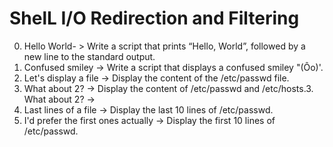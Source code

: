 # ShelL I/O Redirection and Filtering
0. Hello World- > Write a script that prints “Hello, World”, followed by a new line to the standard output.
1. Confused smiley -> Write a script that displays a confused smiley "(Ôo)'.
2. Let's display a file -> Display the content of the /etc/passwd file.
3. What about 2? -> Display the content of /etc/passwd and /etc/hosts.3. What about 2? -> 
4. Last lines of a file -> Display the last 10 lines of /etc/passwd.
5. I'd prefer the first ones actually -> Display the first 10 lines of /etc/passwd.

